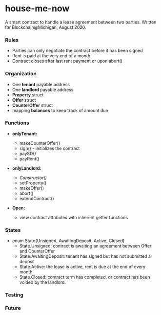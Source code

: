 # house-me-now 
A smart contract to handle a lease agreement between two parties. 
Written for Blockchain@Michigan, August 2020.

### Rules
- Parties can only negotiate the contract before it has been signed
- Rent is paid at the very end of a month.
- Contract closes after last rent payment or upon abort()

### Organization
- One __tenant__ payable address
- One __landlord__ payable address
- __Property__ struct
- __Offer__ struct
- __CounterOffer__ struct
- mapping __balances__ to keep track of amount due

### Functions
- __onlyTenant:__
	- makeCounterOffer()
	- sign() - initializes the contract
	- paySD()
	- payRent()

- __onlyLandlord:__
	- *Constructor()*
	- setProperty()
	- makeOffer()
	- abort()
	- extendContract()

- __Open:__
	- view contract attributes with inherent getter functions

### States
- enum State{Unsigned, AwaitingDeposit, Active, Closed}
	- State.Unsigned: contract is awaiting an agreement between Offer and CounterOffer
	- State.AwaitingDeposit: tenant has signed but has not submitted a deposit
	- State.Active: the lease is active, rent is due at the end of every month
	- State.Closed: contract term has completed, or contract has been voided by the landlord.

### Testing

### Future
